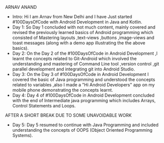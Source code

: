  ARNAV ANAND
* Intro: Hi I am Arnav from New Delhi and I have Just started #100DaysOfCode with Android Development in Java and Kotlin.
* Day 1: So Day 1 concluded with not much content, mainly covered and revised the previously learned basics of Android programming which            consisted of Mastering layouts ,text-views ,buttons ,image-views and toast messages (along with a demo app illustrating the the            above basics).
* Day 2: On the Day 2 of the #100DaysOfCode in Android Development ,I learnt the concepts related to Git-Android which involved the                  understanding and mastering of Command Line tool ,version control ,git parallel development and integrating git into Android                Studio.
* Day 3: On the Day 3 of #100DaysOfCode in Android Development I covered the basic of Java programming and understood the concepts related          to variables ,also I made a "Hi Android Developers" app on my mobile phone demonstrating the concepts learnt.
* Day 4: Day 4 of #100DaysOfCode in Android Development concluded with the end of Intermediate java programming which includes Arrays,              Control Statements and Loops.

 AFTER A SHORT BREAK DUE TO SOME UNAVOIDABLE WORK 

* Day 5: Day 5 resumed to continue with Java Programming and included understanding the concepts of OOPS (Object Oriented Programming                Systems).
